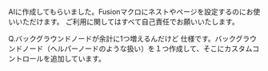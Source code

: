AIに作成してもらいました。Fusionマクロにネストやページを設定するのにお使いいただけます。
ご利用に関してはすべて自己責任でお願いいたします。

Q.バックグラウンドノードが余計に1つ増えるんだけど
仕様です。バックグラウンドノード（ヘルパーノードのような扱い）を１つ作成して、そこにカスタムコントロールを追加しています。
